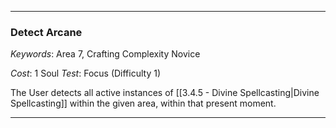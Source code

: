 ___

### Detect Arcane

*Keywords*: Area 7, Crafting Complexity Novice

*Cost*: 1 Soul
*Test*: Focus (Difficulty 1)

The User detects all active instances of [[3.4.5 - Divine Spellcasting|Divine Spellcasting]] within the given area, within that present moment.

___